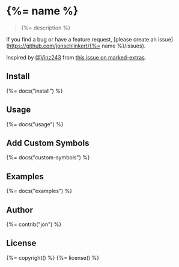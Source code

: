 # {%= name %}

> {%= description %}

If you find a bug or have a feature request, [please create an issue](https://github.com/jonschlinkert/{%= name %}/issues).

Inspired by [@Vinz243](https://github.com/Vinz243) from [this issue on marked-extras](https://github.com/assemble/marked-extras/issues/3).

## Install
{%= docs("install") %}

## Usage
{%= docs("usage") %}

## Add Custom Symbols
{%= docs("custom-symbols") %}

## Examples
{%= docs("examples") %}

## Author
{%= contrib("jon") %}

## License
{%= copyright() %}
{%= license() %}